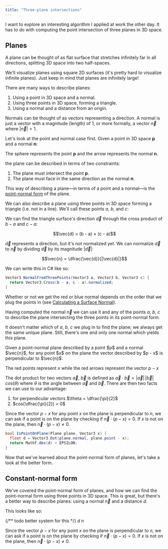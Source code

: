 ```yaml
---
title: "Three-plane intersections"
---
```


I want to explore an interesting algorithm I applied at work the other day. It has to do with computing the point intersection of three planes in 3D space.

## Planes

A plane can be thought of as flat surface that stretches infinitely far in all directions, splitting 3D space into two half-spaces.

<Scene scene="what-is-a-plane" height={340} yOffset={0.5} />

We'll visualize planes using square 2D surfaces (it's pretty hard to visualize infinite planes). Just keep in mind that planes are infinitely large!

There are many ways to describe planes:

 1. Using a point in 3D space and a normal.
 2. Using three points in 3D space, forming a triangle.
 3. Using a normal and a distance from an origin.

Normals can be thought of as vectors representing a direction. A normal is just a vector with a magnitude (length) of 1, or more formally, a vector $\vec{n}$ where $|\vec{n}| = 1$.

Let's look at the point and normal case first. Given a point in 3D space $\boldsymbol p$ and a normal $\boldsymbol n$:

<Scene scene="point-and-normal" height={300} yOffset={0.5} />

<SmallNote center label="">The sphere represents the point $\boldsymbol p$ and the arrow represents the normal $\boldsymbol n$.</SmallNote>

the plane can be described in terms of two constraints:

 1. The plane must intersect the point $\boldsymbol p$.
 2. The plane must face in the same direction as the normal $\boldsymbol n$.

<Scene scene="point-and-normal-with-plane" height={400} yOffset={0} />

This way of describing a plane—in terms of a point and a normal—is the [point-normal form][point_normal_form] of the plane.

[point_normal_form]: https://en.wikipedia.org/wiki/Euclidean_planes_in_three-dimensional_space#Point%E2%80%93normal_form_and_general_form_of_the_equation_of_a_plane

We can also describe a plane using three points in 3D space forming a triangle (i.e. not in a line). We'll call these points $a$, $b$, and $c$:

<Scene scene="three-points" height={400} />

We can find the triangle surface's direction $\vec{d}$ through the cross product of $b - a$ and $c - a$:


<p align="center">$$\vec{d} = (b - a) × (c - a)$$</p>

$\vec{d}$ represents a direction, but it's not normalized yet. We can normalize $\vec{d}$ to $\vec{n}$ by dividing $\vec{d}$ by its magnitude $|\vec{d}|$:

<p align="center">$$\vec{n} = \dfrac{\vec{d}}{|\vec{d}|}$$</p>

We can write this in C# like so:

```cs
Vector3 NormalFromThreePoints(Vector3 a, Vector3 b, Vector3 c) {
  return Vector3.Cross(b - a, c - a).normalized;
}
```

<Scene scene="three-points-normal" height={400} />

Whether or not we get the red or blue normal depends on the order that we plug the points in (see [Calculating a Surface Normal][calc_surface_normal]).

[calc_surface_normal]: https://www.khronos.org/opengl/wiki/Calculating_a_Surface_Normal#Algorithm

Having computed the normal $\vec{n}$ we can use it and any of the points $a$, $b$, $c$ to describe the plane intersecting the three points in its point-normal form.

<Scene scene="three-points-plane" height={400} />

It doesn't matter which of $a$, $b$, $c$ we plug in to find the plane; we always get the same unique plane. Still, there's one and only one normal which yields this plane.

<Section title="Checking whether a point lies on a plane" heading="h3">
Given a point-normal plane described by a point $p$ and a normal $\vec{n}$, for any point $x$ on the plane the vector described by $p - x$ is perpendicular to $\vec{n}$:

<Scene scene="plane-perpendicular" height={400} />

<SmallNote label="" center>The red points represent $x$ while the red arrows represent the vector $p - x$</SmallNote>

The dot product for two vectors $\vec{a}$, $\vec{b}$ is defined as $\vec{a} \cdot \vec{b} = |\vec{a}|\,|\vec{b}|\,cos(\theta)$ where $\theta$ is the angle between $\vec{a}$ and $\vec{b}$. There are then two facts we can use to our advantage:

 1. for perpendicular vectors $\theta = \dfrac{\pi}{2}$
 2. $cos(\dfrac{\pi}{2}) = 0$

Since the vector $p - x$ for any point $x$ on the plane is perpendicular to $n$, we can ask if a point is on the plane by checking if $\vec{n} \cdot (p - x) = 0$. If $x$ is not on the plane, then $\vec{n} \cdot (p - x) \neq 0$.

```cs
bool IsPointOnPlane(Plane plane, Vector3 x) {
  float d = Vector3.Dot(plane.normal, plane.point - x);
  return Mathf.Abs(d) < EPSILON;
}
```
</Section>

Now that we've learned about the point-normal form of planes, let's take a look at the better form.


## Constant-normal form

We've covered the point-normal form of planes, and how we can find the point-normal form using three points in 3D space. This is great, but there's a better way to describe planes: using a normal $\vec{n}$ and a distance $d$.

This looks like so:

<Scene scene="constant-normal-form" height={400} />

{/** todo better system for this */}
<span data-varlabel="d">$d$</span>
<span data-varlabel="n">$n$</span>

Since the vector $p - x$ for any point $x$ on the plane is perpendicular to $n$, we can ask if a point is on the plane by checking if $\vec{n} \cdot (p - x) = 0$. If $x$ is not on the plane, then $\vec{n} \cdot (p - x) \neq 0$.